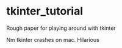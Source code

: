 # tkinter_tutorial
Rough paper for playing around with tkinter

Nm tkinter crashes on mac. Hilarious

